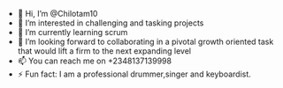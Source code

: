 - 👋 Hi, I’m @Chilotam10
- 👀 I’m interested in challenging and tasking projects
- 🌱 I’m currently learning scrum
- 💞️ I’m looking forward to collaborating in a pivotal growth oriented task that would lift a firm to the next expanding level 
- 📫 You can reach me on +2348137139998
- ⚡ Fun fact: I am a professional drummer,singer and keyboardist.

<!---
Chilotam10/Chilotam10 is a ✨ special ✨ repository because its `README.md` (this file) appears on your GitHub profile.
You can click the Preview link to take a look at your changes.
--->
